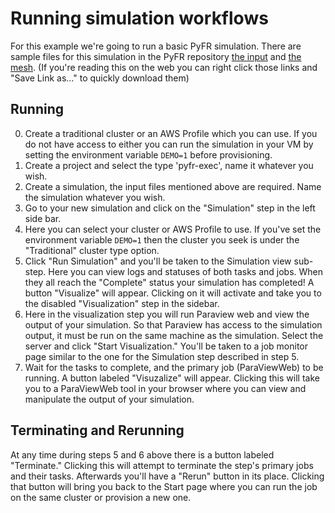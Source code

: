 # Running simulation workflows

For this example we're going to run a basic PyFR simulation. There are sample files for this simulation in the PyFR repository [the input](https://raw.githubusercontent.com/vincentlab/PyFR/develop/examples/euler_vortex_2d/euler_vortex_2d.ini) and [the mesh](https://raw.githubusercontent.com/vincentlab/PyFR/develop/examples/euler_vortex_2d/euler_vortex_2d.msh). (If you're reading this on the web you can right click those links and "Save Link as..." to quickly download them) 

## Running

0. Create a traditional cluster or an AWS Profile which you can use. If you do not have access to either you can run the simulation in your VM by setting the environment variable `DEMO=1` before provisioning.
1. Create a project and select the type 'pyfr-exec', name it whatever you wish. 
2. Create a simulation, the input files mentioned above are required. Name the simulation whatever you wish.
3. Go to your new simulation and click on the "Simulation" step in the left side bar.
4. Here you can select your cluster or AWS Profile to use. If you've set the environment variable `DEMO=1` then the cluster you seek is under the "Traditional" cluster type option.
5. Click "Run Simulation" and you'll be taken to the Simulation view sub-step. Here you can view logs and statuses of both tasks and jobs. When they all reach the "Complete" status your simulation has completed! A button "Visualize" will appear. Clicking on it will activate and take you to the disabled "Visualization" step in the sidebar.
6. Here in the visualization step you will run Paraview web and view the output of your simulation. So that Paraview has access to the simulation output, it must be run on the same machine as the simulation. Select the server and click "Start Visualization." You'll be taken to a job monitor page similar to the one for the Simulation step described in step 5.
7. Wait for the tasks to complete, and the primary job (ParaViewWeb) to be running. A button labeled "Visuzalize" will appear. Clicking this will take you to a ParaViewWeb tool in your browser where you can view and manipulate the output of your simulation.

## Terminating and Rerunning

At any time during steps 5 and 6 above there is a button labeled "Terminate." Clicking this will attempt to terminate the step's primary jobs and their tasks. Afterwards you'll have a "Rerun" button in its place. Clicking that button will bring you back to the Start page where you can run the job on the same cluster or provision a new one.
